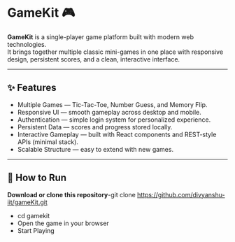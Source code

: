 # GameKit 🎮

**GameKit** is a single-player game platform built with modern web technologies.  
It brings together multiple classic mini-games in one place with responsive design, persistent scores, and a clean, interactive interface.  

---

## ✨ Features
-  Multiple Games — Tic-Tac-Toe, Number Guess, and Memory Flip.  
-  Responsive UI — smooth gameplay across desktop and mobile.  
-  Authentication — simple login system for personalized experience.  
-  Persistent Data — scores and progress stored locally.  
-  Interactive Gameplay — built with React components and REST-style APIs (minimal stack).  
-  Scalable Structure — easy to extend with new games.  

---

## 🚀 How to Run
**Download or clone this repository**-git clone https://github.com/divyanshu-iit/gameKit.git
  - cd gamekit
  - Open the game in your browser
  - Start Playing
